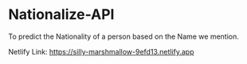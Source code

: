 # Nationalize-API
To predict the Nationality of a person based on the Name we mention.

Netlify Link:
https://silly-marshmallow-9efd13.netlify.app

